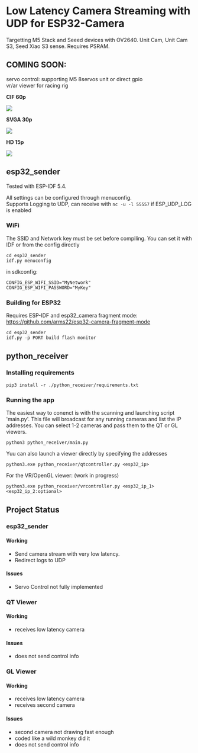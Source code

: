 # Low Latency Camera Streaming with UDP for ESP32-Camera

Targetting M5 Stack and Seeed devices with OV2640. Unit Cam, Unit Cam S3, Seed Xiao S3 sense. Requires PSRAM.

## COMING SOON:
servo control: supporting M5 8servos unit or direct gpio  
vr/ar viewer for racing rig

**CIF 60p**

[![](https://img.youtube.com/vi/SjpbKLbRCOo/0.jpg)](https://www.youtube.com/watch?v=SjpbKLbRCOo)

**SVGA 30p**

[![](https://img.youtube.com/vi/bDFTgpb2yXw/0.jpg)](https://www.youtube.com/watch?v=bDFTgpb2yXw)

**HD 15p**

[![](https://img.youtube.com/vi/p_f2DVExQYw/0.jpg)](https://www.youtube.com/watch?v=p_f2DVExQYw)

## esp32_sender

Tested with ESP-IDF 5.4.

All settings can be configured through menuconfig.  
Supports Logging to UDP, can receive with `nc -u -l 55557` if ESP_UDP_LOG is enabled

### WiFi
The SSID and Network key must be set before compiling. You can set it with IDF or from the config directly

```
cd esp32_sender
idf.py menuconfig
```
in sdkconfig:
```
CONFIG_ESP_WIFI_SSID="MyNetwork"
CONFIG_ESP_WIFI_PASSWORD="MyKey"
```

### Building for ESP32

Requires ESP-IDF and esp32_camera fragment mode: https://github.com/arms22/esp32-camera-fragment-mode

```
cd esp32_sender
idf.py -p PORT build flash monitor
```

## python_receiver

### Installing requirements

```
pip3 install -r ./python_receiver/requirements.txt
```

### Running the app
The easiest way to conenct is with the scanning and launching script 'main.py'. This file will broadcast for any running cameras and list the IP addresses. You can select 1-2 cameras and pass them to the QT or GL viewers.
```
python3 python_receiver/main.py
```

Yuu can also launch a viewer directly by specifying the addresses
```
python3.exe python_receiver/qtcontroller.py <esp32_ip>
```
For the VR/OpenGL viewer: (work in progress)
```
python3.exe python_receiver/vrcontroller.py <esp32_ip_1> <esp32_ip_2:optional>
```

## Project Status
### esp32_sender
#### Working
- Send camera stream with very low latency.
- Redirect logs to UDP
#### Issues
- Servo Control not fully implemented

### QT Viewer
#### Working
- receives low latency camera
#### Issues
- does not send control info

### GL Viewer
#### Working
- receives low latency camera
- receives second camera
#### Issues
- second camera not drawing fast enough
- coded like a wild monkey did it
- does not send control info
